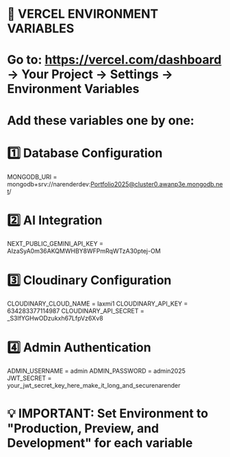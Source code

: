# 🔐 VERCEL ENVIRONMENT VARIABLES
# Go to: https://vercel.com/dashboard -> Your Project -> Settings -> Environment Variables

# Add these variables one by one:

# 1️⃣ Database Configuration
MONGODB_URI = mongodb+srv://narenderdev:Portfolio2025@cluster0.awanp3e.mongodb.net/

# 2️⃣ AI Integration
NEXT_PUBLIC_GEMINI_API_KEY = AIzaSyA0m36AKQMWHBY8WFPmRqWTzA30ptej-OM

# 3️⃣ Cloudinary Configuration
CLOUDINARY_CLOUD_NAME = laxmi1
CLOUDINARY_API_KEY = 634283377114987
CLOUDINARY_API_SECRET = _S3lfYGHwODzukxh67LfpVz6Xv8

# 4️⃣ Admin Authentication
ADMIN_USERNAME = admin
ADMIN_PASSWORD = admin2025
JWT_SECRET = your_jwt_secret_key_here_make_it_long_and_securenarender

# 💡 IMPORTANT: Set Environment to "Production, Preview, and Development" for each variable

